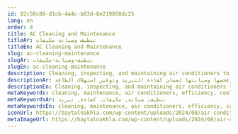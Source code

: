 ```yaml
---
id: 82c50c88-d1cb-4a4c-b03d-8e219858dc25
lang: en
order: 8
title: AC Cleaning and Maintenance
titleAr: تنظيف وصيانة مكيفات
titleEn: AC Cleaning and Maintenance
slug: ac-cleaning-maintenance
slugAr: تنظيف-وصيانة-مكيفات
slugEn: ac-cleaning-maintenance
description: Cleaning, inspecting, and maintaining air conditioners to ensure cooling efficiency and energy savings.
descriptionAr: تنظيف المكيفات وفحصها وصيانتها لضمان كفاءة التبريد وتوفير استهلاك الطاقة.
descriptionEn: Cleaning, inspecting, and maintaining air conditioners to ensure cooling efficiency and energy savings.
metaKeywords: cleaning, maintenance, air conditioners, efficiency, cooling
metaKeywordsAr: تنظيف, صيانة, مكيفات, كفاءة, تبريد
metaKeywordsEn: cleaning, maintenance, air conditioners, efficiency, cooling
iconUrl: https://baytalnakhla.com/wp-content/uploads/2024/08/air-conditioner.png
metaImageUrl: https://baytalnakhla.com/wp-content/uploads/2024/08/air-conditioner.png
---
```

